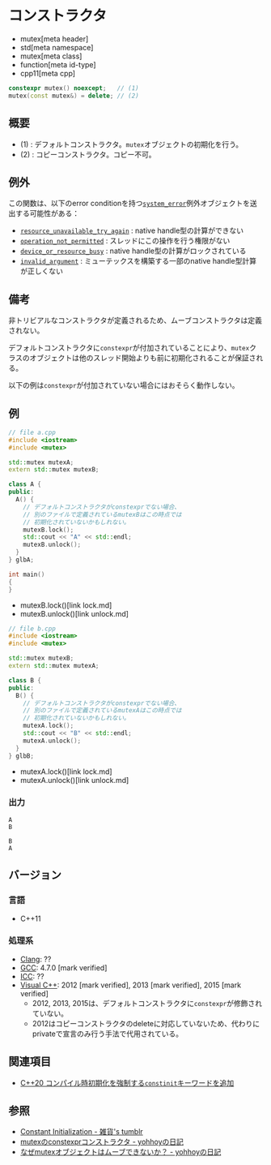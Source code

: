 # コンストラクタ
* mutex[meta header]
* std[meta namespace]
* mutex[meta class]
* function[meta id-type]
* cpp11[meta cpp]

```cpp
constexpr mutex() noexcept;   // (1)
mutex(const mutex&) = delete; // (2)
```

## 概要
- (1) : デフォルトコンストラクタ。`mutex`オブジェクトの初期化を行う。
- (2) : コピーコンストラクタ。コピー不可。


## 例外
この関数は、以下のerror conditionを持つ[`system_error`](/reference/system_error/system_error.md)例外オブジェクトを送出する可能性がある：

- [`resource_unavailable_try_again`](/reference/system_error/errc.md) : native handle型の計算ができない
- [`operation_not_permitted`](/reference/system_error/errc.md) : スレッドにこの操作を行う権限がない
- [`device_or_resource_busy`](/reference/system_error/errc.md) : native handle型の計算がロックされている
- [`invalid_argument`](/reference/system_error/errc.md) : ミューテックスを構築する一部のnative handle型計算が正しくない


## 備考
非トリビアルなコンストラクタが定義されるため、ムーブコンストラクタは定義されない。

デフォルトコンストラクタに`constexpr`が付加されていることにより、`mutex`クラスのオブジェクトは他のスレッド開始よりも前に初期化されることが保証される。

以下の例は`constexpr`が付加されていない場合にはおそらく動作しない。

## 例
```cpp example
// file a.cpp
#include <iostream>
#include <mutex>

std::mutex mutexA;
extern std::mutex mutexB;

class A {
public:
  A() {
    // デフォルトコンストラクタがconstexprでない場合、
    // 別のファイルで定義されているmutexBはこの時点では
    // 初期化されていないかもしれない。
    mutexB.lock();
    std::cout << "A" << std::endl;
    mutexB.unlock();
  }
} glbA;

int main()
{
}
```
* mutexB.lock()[link lock.md]
* mutexB.unlock()[link unlock.md]

```cpp
// file b.cpp
#include <iostream>
#include <mutex>

std::mutex mutexB;
extern std::mutex mutexA;

class B {
public:
  B() {
    // デフォルトコンストラクタがconstexprでない場合、
    // 別のファイルで定義されているmutexAはこの時点では
    // 初期化されていないかもしれない。
    mutexA.lock();
    std::cout << "B" << std::endl;
    mutexA.unlock();
  }
} glbB;
```
* mutexA.lock()[link lock.md]
* mutexA.unlock()[link unlock.md]

### 出力
```
A
B
```

```
B
A
```

## バージョン
### 言語
- C++11

### 処理系
- [Clang](/implementation.md#clang): ??
- [GCC](/implementation.md#gcc): 4.7.0 [mark verified]
- [ICC](/implementation.md#icc): ??
- [Visual C++](/implementation.md#visual_cpp): 2012 [mark verified], 2013 [mark verified], 2015 [mark verified]
    - 2012, 2013, 2015は、デフォルトコンストラクタに`constexpr`が修飾されていない。
    - 2012はコピーコンストラクタのdeleteに対応していないため、代わりにprivateで宣言のみ行う手法で代用されている。


## 関連項目
- [C++20 コンパイル時初期化を強制する`constinit`キーワードを追加](/lang/cpp20/constinit.md)


## 参照
- [Constant Initialization - 雑貨's tumblr](https://zakkas783-blog-blog.tumblr.com/post/25490513807/constant-initialization)
- [mutexのconstexprコンストラクタ - yohhoyの日記](http://d.hatena.ne.jp/yohhoy/20120621/p1)
- [なぜmutexオブジェクトはムーブできないか？ - yohhoyの日記](http://d.hatena.ne.jp/yohhoy/20161106/p1)

